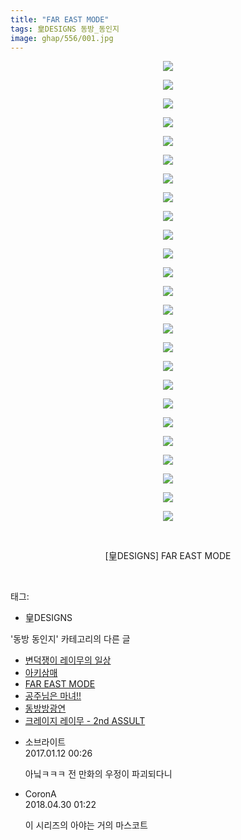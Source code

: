 ```yaml
---
title: "FAR EAST MODE"
tags: 皇DESIGNS 동방_동인지
image: ghap/556/001.jpg
---
```

<div class="article">
<p style="text-align: center; clear: none; float: none;"><img src="{{ site.nasurl }}/ghap/556/001.jpg"/></p>
<p style="text-align: center; clear: none; float: none;"><img src="{{ site.nasurl }}/ghap/556/002.jpg"/></p>
<p style="text-align: center; clear: none; float: none;"><img src="{{ site.nasurl }}/ghap/556/003.jpg"/></p>
<p style="text-align: center; clear: none; float: none;"><img src="{{ site.nasurl }}/ghap/556/004.jpg"/></p>
<p style="text-align: center; clear: none; float: none;"><img src="{{ site.nasurl }}/ghap/556/005.jpg"/></p>
<p style="text-align: center; clear: none; float: none;"><img src="{{ site.nasurl }}/ghap/556/006.jpg"/></p>
<p style="text-align: center; clear: none; float: none;"><img src="{{ site.nasurl }}/ghap/556/007.jpg"/></p>
<p style="text-align: center; clear: none; float: none;"><img src="{{ site.nasurl }}/ghap/556/008.jpg"/></p>
<p style="text-align: center; clear: none; float: none;"><img src="{{ site.nasurl }}/ghap/556/009.jpg"/></p>
<p style="text-align: center; clear: none; float: none;"><img src="{{ site.nasurl }}/ghap/556/010.jpg"/></p>
<p style="text-align: center; clear: none; float: none;"><img src="{{ site.nasurl }}/ghap/556/011.jpg"/></p>
<p style="text-align: center; clear: none; float: none;"><img src="{{ site.nasurl }}/ghap/556/012.jpg"/></p>
<p style="text-align: center; clear: none; float: none;"><img src="{{ site.nasurl }}/ghap/556/013.jpg"/></p>
<p style="text-align: center; clear: none; float: none;"><img src="{{ site.nasurl }}/ghap/556/014.jpg"/></p>
<p style="text-align: center; clear: none; float: none;"><img src="{{ site.nasurl }}/ghap/556/015.jpg"/></p>
<p style="text-align: center; clear: none; float: none;"><img src="{{ site.nasurl }}/ghap/556/016.jpg"/></p>
<p style="text-align: center; clear: none; float: none;"><img src="{{ site.nasurl }}/ghap/556/017.jpg"/></p>
<p style="text-align: center; clear: none; float: none;"><img src="{{ site.nasurl }}/ghap/556/018.jpg"/></p>
<p style="text-align: center; clear: none; float: none;"><img src="{{ site.nasurl }}/ghap/556/019.jpg"/></p>
<p style="text-align: center; clear: none; float: none;"><img src="{{ site.nasurl }}/ghap/556/020.jpg"/></p>
<p style="text-align: center; clear: none; float: none;"><img src="{{ site.nasurl }}/ghap/556/021.jpg"/></p>
<p style="text-align: center; clear: none; float: none;"><img src="{{ site.nasurl }}/ghap/556/022.jpg"/></p>
<p style="text-align: center; clear: none; float: none;"><img src="{{ site.nasurl }}/ghap/556/023.jpg"/></p>
<p style="text-align: center; clear: none; float: none;"><img src="{{ site.nasurl }}/ghap/556/024.jpg"/></p>
<p style="text-align: center; clear: none; float: none;"><img src="{{ site.nasurl }}/ghap/556/025.jpg"/></p>
<p style="text-align: center; clear: none; float: none;"><br/></p>
<p style="text-align: center; clear: none; float: none;">[皇DESIGNS] FAR EAST MODE</p>
<p><br/></p>
</div><div class="tagTrail">
<p>태그: </p>
<ul>
<li>皇DESIGNS</li>
</ul>
</div><div class="another">
<p>'동방 동인지' 카테고리의 다른 글</p>
<ul>
<li><a href="/2016-06-25-ghap_558">변덕쟁이 레이무의 일상</a></li>
<li><a href="/2016-06-25-ghap_557">아키삼매</a></li>
<li><a href="/2016-06-25-ghap_556">FAR EAST MODE</a></li>
<li><a href="/2016-06-25-ghap_555">공주님은 마녀!!</a></li>
<li><a href="/2016-06-25-ghap_554">동방방광연</a></li>
<li><a href="/2016-06-25-ghap_553">크레이지 레이무 - 2nd ASSULT</a></li>
</ul>
</div><div class="cb_module cb_fluid">
<div class="cb_wrt cb_profile">
<div class="comment">
<ul>
<li class="cb_thumb_off" id="comment14889293">
<div class="cb_comment_area">
<div class="cb_info_area">
<div class="cb_section">
<span class="cb_nick_name">소브라이트</span>
</div>
<div class="cb_section">
<span class="cb_date">2017.01.12 00:26 </span>
</div>
</div>
<div class="cb_dsc_comment">
<p class="cb_dsc">
											아닠ㅋㅋㅋ 전 만화의 우정이 파괴되다니
										</p>
</div>
</div></li>
<li class="cb_thumb_off" id="comment15247168">
<div class="cb_comment_area">
<div class="cb_info_area">
<div class="cb_section">
<span class="cb_nick_name">CoronA</span>
</div>
<div class="cb_section">
<span class="cb_date">2018.04.30 01:22 </span>
</div>
</div>
<div class="cb_dsc_comment">
<p class="cb_dsc">
											이 시리즈의 아야는 거의 마스코트
										</p>
</div>
</div></li>
</ul>
</div>
</div><!-- commentList close -->
</div>